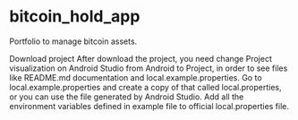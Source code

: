 # bitcoin_hold_app
Portfolio to manage bitcoin assets.

Download project
After download the project, you need change Project visualization on Android Studio from Android to 
Project, in order to see files like README.md documentation and local.example.properties.
Go to local.example.properties and create a copy of that called local.properties, or you can use the 
file generated by Android Studio.
Add all the environment variables defined in example file to official local.properties file.
